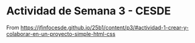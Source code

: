 # Actividad de Semana 3 - CESDE

From https://jfinfocesde.github.io/25b1/content/p3/#actividad-1-crear-y-colaborar-en-un-proyecto-simple-html-css


